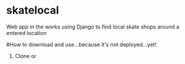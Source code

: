 # skatelocal
Web app in the works using Django to find local skate shops around a entered location

#How to download and use...because it's not deployed...yet!
  1.  Clone or 

